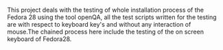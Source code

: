 This project deals with the testing of whole installation process of the Fedora 28 using the tool openQA, all the test scripts written for the testing are with respect to keyboard key's and without any interaction of mouse.The chained process here include the testing of the on screen keyboard of Fedora28.

